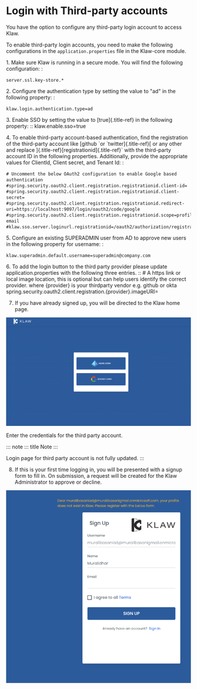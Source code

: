 # Login with Third-party accounts

You have the option to configure any third-party login account to access
Klaw.

To enable third-party login accounts, you need to make the following
configurations in the `application.properties` file in the Klaw-core
module.

1\. Make sure Klaw is running in a secure mode. You will find the
following configuration: :

    server.ssl.key-store.*

2\. Configure the authentication type by setting the value to \"ad\" in
the following property: :

    klaw.login.authentication.type=ad

3\. Enable SSO by setting the value to [true]{.title-ref} in the
following property: :: klaw.enable.sso=true

4\. To enable third-party account-based authentication, find the
registration of the third-party account like [github \`or
\`twitter]{.title-ref}[ or any other and replace
]{.title-ref}[registrationid]{.title-ref}\` with the third-party account
ID in the following properties. Additionally, provide the appropriate
values for ClientId, Client secret, and Tenant Id: :

    # Uncomment the below OAuth2 configuration to enable Google based authentication
    #spring.security.oauth2.client.registration.registrationid.client-id=
    #spring.security.oauth2.client.registration.registrationid.client-secret=
    #spring.security.oauth2.client.registration.registrationid.redirect-uri=https://localhost:9097/login/oauth2/code/google
    #spring.security.oauth2.client.registration.registrationid.scope=profile, email
    #klaw.sso.server.loginurl.registrationid=/oauth2/authorization/registrationid

5\. Configure an existing SUPERADMIN user from AD to approve new users
in the following property for username: :

    klaw.superadmin.default.username=superadmin@company.com

6\. To add the login button to the third party provider please update
application.properties with the following three entries. :: \# A https
link or local image location, this is optional but can help users
identify the correct provider. where {provider} is your thirdparty
vendor e.g. github or okta
spring.security.oauth2.client.registration.{provider}.imageURI=

7.  If you have already signed up, you will be directed to the Klaw home
    page.

![image](../../../static/images/authentication/OAuthLogin.png)

Enter the credentials for the third party account.

::: note
::: title
Note
:::

Login page for third party account is not fully updated.
:::

8.  If this is your first time logging in, you will be presented with a
    signup form to fill in. On submission, a request will be created for
    the Klaw Administrator to approve or decline.

![image](../../../static/images/authentication/OAuthSignupForm.png)
